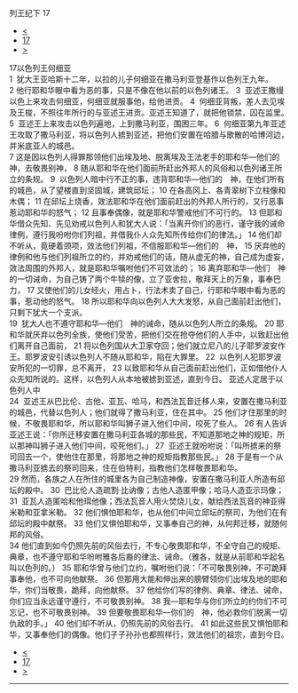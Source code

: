 ﻿





 列王纪下 17




* [<](bible/2KI16.md)
* [17](bible/2KI.md)
* [>](bible/2KI18.md)



 
17以色列王何细亚  
1  犹大王亚哈斯十二年，以拉的儿子何细亚在撒马利亚登基作以色列王九年。 
2 他行耶和华眼中看为恶的事，只是不像在他以前的以色列诸王。 
3  亚述王撒缦以色上来攻击何细亚，何细亚就服事他，给他进贡。 
4  何细亚背叛，差人去见埃及王梭，不照往年所行的与亚述王进贡。亚述王知道了，就把他锁禁，囚在监里。 
5  亚述王上来攻击以色列遍地，上到撒马利亚，围困三年。 
6  何细亚第九年亚述王攻取了撒马利亚，将以色列人掳到亚述，把他们安置在哈腊与歌散的哈博河边，并米底亚人的城邑。  
7 这是因以色列人得罪那领他们出埃及地、脱离埃及王法老手的耶和华—他们的　神，去敬畏别神， 
8 随从耶和华在他们面前所赶出外邦人的风俗和以色列诸王所立的条规。 
9  以色列人暗中行不正的事，违背耶和华—他们的　神，在他们所有的城邑，从了望楼直到坚固城，建筑邱坛； 
10 在各高冈上、各青翠树下立柱像和木偶； 
11 在邱坛上烧香，效法耶和华在他们面前赶出的外邦人所行的，又行恶事惹动耶和华的怒气； 
12 且事奉偶像，就是耶和华警戒他们不可行的。 
13 但耶和华借众先知、先见劝戒以色列人和犹大人说：「当离开你们的恶行，谨守我的诫命律例，遵行我吩咐你们列祖，并借我仆人众先知所传给你们的律法。」 
14 他们却不听从，竟硬着颈项，效法他们列祖，不信服耶和华—他们的　神， 
15 厌弃他的律例和他与他们列祖所立的约，并劝戒他们的话，随从虚无的神，自己成为虚妄，效法周围的外邦人，就是耶和华嘱咐他们不可效法的； 
16 离弃耶和华—他们　神的一切诫命，为自己铸了两个牛犊的像，立了亚舍拉，敬拜天上的万象，事奉巴力， 
17 又使他们的儿女经火，用占卜，行法术卖了自己，行耶和华眼中看为恶的事，惹动他的怒气。 
18 所以耶和华向以色列人大大发怒，从自己面前赶出他们，只剩下犹大一个支派。  
19  犹大人也不遵守耶和华—他们　神的诫命，随从以色列人所立的条规。 
20 耶和华就厌弃以色列全族，使他们受苦，把他们交在抢夺他们的人手中，以致赶出他们离开自己面前， 
21 将以色列国从大卫家夺回；他们就立尼八的儿子耶罗波安作王。耶罗波安引诱以色列人不随从耶和华，陷在大罪里。 
22  以色列人犯耶罗波安所犯的一切罪，总不离开， 
23 以致耶和华从自己面前赶出他们，正如借他仆人众先知所说的。这样，以色列人从本地被掳到亚述，直到今日。 亚述人定居于以色列人中  
24  亚述王从巴比伦、古他、亚瓦、哈马，和西法瓦音迁移人来，安置在撒马利亚的城邑，代替以色列人；他们就得了撒马利亚，住在其中。 
25 他们才住那里的时候，不敬畏耶和华，所以耶和华叫狮子进入他们中间，咬死了些人。 
26 有人告诉亚述王说：「你所迁移安置在撒马利亚各城的那些民，不知道那地之神的规矩，所以那神叫狮子进入他们中间，咬死他们。」 
27  亚述王就吩咐说：「叫所掳来的祭司回去一个，使他住在那里，将那地之神的规矩指教那些民。」 
28 于是有一个从撒马利亚掳去的祭司回来，住在伯特利，指教他们怎样敬畏耶和华。  
29 然而，各族之人在所住的城里各为自己制造神像，安置在撒马利亚人所造有邱坛的殿中。 
30  巴比伦人造疏割·比讷像；古他人造匿甲像；哈马人造亚示玛像； 
31  亚瓦人造匿哈和他珥他像；西法瓦音人用火焚烧儿女，献给西法瓦音的神亚得米勒和亚拿米勒。 
32 他们惧怕耶和华，也从他们中间立邱坛的祭司，为他们在有邱坛的殿中献祭。 
33 他们又惧怕耶和华，又事奉自己的神，从何邦迁移，就随何邦的风俗。  
34 他们直到如今仍照先前的风俗去行，不专心敬畏耶和华，不全守自己的规矩、典章，也不遵守耶和华吩咐雅各后裔的律法、诫命。（雅各，就是从前耶和华起名叫以色列的。） 
35 耶和华曾与他们立约，嘱咐他们说：「不可敬畏别神，不可跪拜事奉他，也不可向他献祭。 
36 但那用大能和伸出来的膀臂领你们出埃及地的耶和华，你们当敬畏，跪拜，向他献祭。 
37 他给你们写的律例、典章、律法、诫命，你们应当永远谨守遵行，不可敬畏别神。 
38 我—耶和华与你们所立的约你们不可忘记，也不可敬畏别神。 
39 但要敬畏耶和华—你们的　神，他必救你们脱离一切仇敌的手。」 
40 他们却不听从，仍照先前的风俗去行。 
41 如此这些民又惧怕耶和华，又事奉他们的偶像。他们子子孙孙也都照样行，效法他们的祖宗，直到今日。 
* [<](bible/2KI16.md)
* [17](bible/2KI.md)
* [>](bible/2KI18.md)





---









